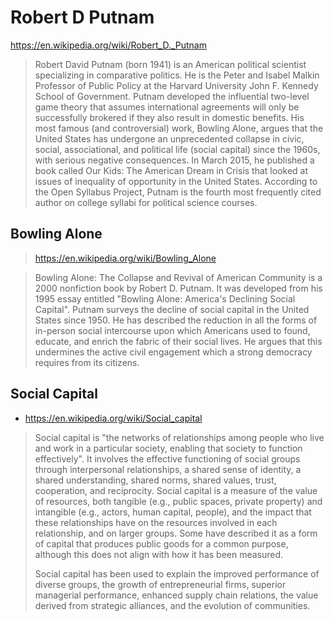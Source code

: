 # Robert D Putnam

https://en.wikipedia.org/wiki/Robert_D._Putnam

>Robert David Putnam (born 1941) is an American political scientist specializing in comparative politics. He is the Peter and Isabel Malkin Professor of Public Policy at the Harvard University John F. Kennedy School of Government. Putnam developed the influential two-level game theory that assumes international agreements will only be successfully brokered if they also result in domestic benefits. His most famous (and controversial) work, Bowling Alone, argues that the United States has undergone an unprecedented collapse in civic, social, associational, and political life (social capital) since the 1960s, with serious negative consequences. In March 2015, he published a book called Our Kids: The American Dream in Crisis that looked at issues of inequality of opportunity in the United States. According to the Open Syllabus Project, Putnam is the fourth most frequently cited author on college syllabi for political science courses.


## Bowling Alone

>https://en.wikipedia.org/wiki/Bowling_Alone

>Bowling Alone: The Collapse and Revival of American Community is a 2000 nonfiction book by Robert D. Putnam. It was developed from his 1995 essay entitled "Bowling Alone: America's Declining Social Capital". Putnam surveys the decline of social capital in the United States since 1950. He has described the reduction in all the forms of in-person social intercourse upon which Americans used to found, educate, and enrich the fabric of their social lives. He argues that this undermines the active civil engagement which a strong democracy requires from its citizens.


## Social Capital

* https://en.wikipedia.org/wiki/Social_capital

>Social capital is "the networks of relationships among people who live and work in a particular society, enabling that society to function effectively". It involves the effective functioning of social groups through interpersonal relationships, a shared sense of identity, a shared understanding, shared norms, shared values, trust, cooperation, and reciprocity. Social capital is a measure of the value of resources, both tangible (e.g., public spaces, private property) and intangible (e.g., actors, human capital, people), and the impact that these relationships have on the resources involved in each relationship, and on larger groups. Some have described it as a form of capital that produces public goods for a common purpose, although this does not align with how it has been measured.
>
>Social capital has been used to explain the improved performance of diverse groups, the growth of entrepreneurial firms, superior managerial performance, enhanced supply chain relations, the value derived from strategic alliances, and the evolution of communities.